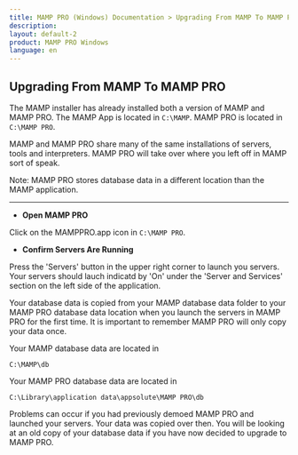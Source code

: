 ```yaml
---
title: MAMP PRO (Windows) Documentation > Upgrading From MAMP To MAMP PRO
description: 
layout: default-2
product: MAMP PRO Windows
language: en
---
```


## Upgrading From MAMP To MAMP PRO

The MAMP installer has already installed both a version of MAMP and MAMP PRO. The MAMP App is located in `C:\MAMP`. MAMP PRO is located in `C:\MAMP PRO`.

MAMP and MAMP PRO share many of the same installations of servers, tools and interpreters. MAMP PRO will take over where you left off in MAMP sort of speak. 

<div class="alert" role="alert">
Note: MAMP PRO stores database data in a different location than the MAMP application.
</div>

---

*  **Open MAMP PRO**  

Click on the MAMPPRO.app icon in `C:\MAMP PRO`.

*  **Confirm Servers Are Running**

Press the 'Servers' button in the upper right corner to launch you servers. Your servers should lauch indicatd by 'On' under the 'Server and Services' section on the left side of the application.

Your database data is copied from your MAMP database data folder to your MAMP PRO database data location when you launch the servers in MAMP PRO for the first time. It is important to remember MAMP PRO will only copy your data once.

Your MAMP database data are located in 

`C:\MAMP\db`

Your MAMP PRO database data are located in 

`C:\Library\application data\appsolute\MAMP PRO\db`

Problems can occur if you had previously demoed MAMP PRO and launched your servers. Your data was copied over then. You will be looking at an old copy of your database data if you have now decided to upgrade to MAMP PRO. 



